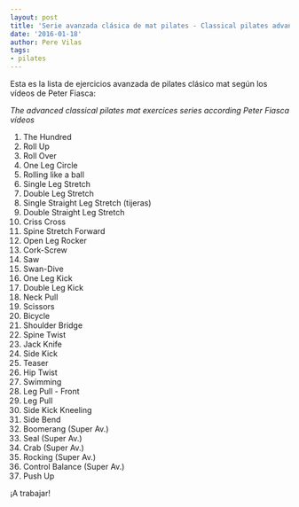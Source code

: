 ```yaml
---
layout: post
title: 'Serie avanzada clásica de mat pilates - Classical pilates advances series'
date: '2016-01-18'
author: Pere Vilas
tags:
- pilates
---
```


Esta es la lista de ejercicios avanzada de pilates clásico mat según los vídeos de Peter Fiasca:

*The advanced classical pilates mat exercices series according Peter Fiasca vídeos*


1. The Hundred
2. Roll Up
3. Roll Over
4. One Leg Circle
5. Rolling like a ball
6. Single Leg Stretch
7. Double Leg Stretch
8. Single Straight Leg Stretch (tijeras)
9. Double Straight Leg Stretch
10. Criss Cross
11. Spine Stretch Forward
12. Open Leg Rocker
13. Cork-Screw
14. Saw
15. Swan-Dive
16. One Leg Kick
17. Double Leg Kick
18. Neck Pull
19. Scissors
20. Bicycle
21. Shoulder Bridge
22. Spine Twist
23. Jack Knife
24. Side Kick
25. Teaser
26. Hip Twist
27. Swimming
28. Leg Pull - Front
29. Leg Pull
30. Side Kick Kneeling
31. Side Bend
32. Boomerang (Super Av.)
33. Seal (Super Av.)
34. Crab (Super Av.)
35. Rocking (Super Av.)
36. Control Balance (Super Av.)
37. Push Up

¡A trabajar!